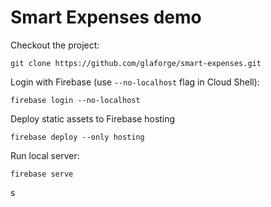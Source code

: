 # Smart Expenses demo

Checkout the project:
```
git clone https://github.com/glaforge/smart-expenses.git
```

Login with Firebase (use `--no-localhost` flag in Cloud Shell):
```
firebase login --no-localhost
```

Deploy static assets to Firebase hosting
```
firebase deploy --only hosting
```

Run local server:
```
firebase serve
```

s